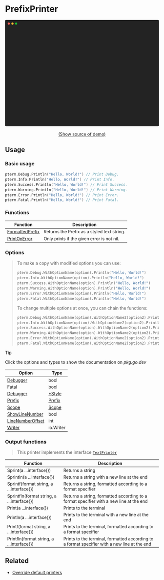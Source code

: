 # PrefixPrinter

<!--
Replace all of the following strings with the current printer.
     prefix Prefix PrefixPrinter DefaultPrefix
-->

![PrefixPrinter Example](https://raw.githubusercontent.com/pterm/pterm/master/_examples/prefix/animation.svg)

<p align="center"><a href="https://github.com/Sion-L/pterm/blob/master/_examples/prefix/main.go" target="_blank">(Show source of demo)</a></p>

## Usage

### Basic usage

```go
pterm.Debug.Println("Hello, World!") // Print Debug.
pterm.Info.Println("Hello, World!") // Print Info.
pterm.Success.Println("Hello, World!") // Print Success.
pterm.Warning.Println("Hello, World!") // Print Warning.
pterm.Error.Println("Hello, World!") // Print Error.
pterm.Fatal.Println("Hello, World!") // Print Fatal.
```

### Functions

| Function                                                                                      | Description                                 |
| --------------------------------------------------------------------------------------------- | ------------------------------------------- |
| [FormattedPrefix](https://pkg.go.dev/github.com/Sion-L/pterm#PrefixPrinter.GetFormattedPrefix) | Returns the Prefix as a styled text string. |
| [PrintOnError](https://pkg.go.dev/github.com/Sion-L/pterm#PrefixPrinter.PrintOnError)          | Only prints if the given error is not nil.  |

### Options

> To make a copy with modified options you can use:
>
> ```go
> pterm.Debug.WithOptionName(option).Println("Hello, World!")
> pterm.Info.WithOptionName(option).Println("Hello, World!")
> pterm.Success.WithOptionName(option).Println("Hello, World!")
> pterm.Warning.WithOptionName(option).Println("Hello, World!")
> pterm.Error.WithOptionName(option).Println("Hello, World!")
> pterm.Fatal.WithOptionName(option).Println("Hello, World!")
> ```
>
> To change multiple options at once, you can chain the functions:
>
> ```go
> pterm.Debug.WithOptionName(option).WithOptionName2(option2).Println("Hello, World!")
> pterm.Info.WithOptionName(option).WithOptionName2(option2).Println("Hello, World!")
> pterm.Success.WithOptionName(option).WithOptionName2(option2).Println("Hello, World!")
> pterm.Warning.WithOptionName(option).WithOptionName2(option2).Println("Hello, World!")
> pterm.Error.WithOptionName(option).WithOptionName2(option2).Println("Hello, World!")
> pterm.Fatal.WithOptionName(option).WithOptionName2(option2).Println("Hello, World!")
> ```

> [!TIP]
> Click the options and types to show the documentation on _pkg.go.dev_

| Option                                                                                           | Type                                                       |
| ------------------------------------------------------------------------------------------------ | ---------------------------------------------------------- |
| [Debugger](https://pkg.go.dev/github.com/Sion-L/pterm#PrefixPrinter.WithDebugger)                 | bool                                                       |
| [Fatal](https://pkg.go.dev/github.com/Sion-L/pterm#PrefixPrinter.WithFatal)                       | bool                                                       |
| [Debugger](https://pkg.go.dev/github.com/Sion-L/pterm#PrefixPrinter.WithDebugger)                 | [\*Style](https://pkg.go.dev/github.com/Sion-L/pterm#Style) |
| [Prefix](https://pkg.go.dev/github.com/Sion-L/pterm#PrefixPrinter.WithPrefix)                     | [Prefix](https://pkg.go.dev/github.com/Sion-L/pterm#Prefix) |
| [Scope](https://pkg.go.dev/github.com/Sion-L/pterm#PrefixPrinter.WithPrefix)                      | [Scope](https://pkg.go.dev/github.com/Sion-L/pterm#Scope)   |
| [ShowLineNumber](https://pkg.go.dev/github.com/Sion-L/pterm#PrefixPrinter.WithShowLineNumber)     | bool                                                       |
| [LineNumberOffset](https://pkg.go.dev/github.com/Sion-L/pterm#PrefixPrinter.WithLineNumberOffset) | int                                                        |
| [Writer](https://pkg.go.dev/github.com/Sion-L/pterm#PrefixPrinter.WithWriter)                     | io.Writer                                                  |

### Output functions

> This printer implements the interface [`TextPrinter`](https://github.com/Sion-L/pterm/blob/master/interface_text_printer.go)

| Function                                   | Description                                                                                  |
| ------------------------------------------ | -------------------------------------------------------------------------------------------- |
| Sprint(a ...interface{})                   | Returns a string                                                                             |
| Sprintln(a ...interface{})                 | Returns a string with a new line at the end                                                  |
| Sprintf(format string, a ...interface{})   | Returns a string, formatted according to a format specifier                                  |
| Sprintfln(format string, a ...interface{}) | Returns a string, formatted according to a format specifier with a new line at the end       |
| Print(a ...interface{})                    | Prints to the terminal                                                                       |
| Println(a ...interface{})                  | Prints to the terminal with a new line at the end                                            |
| Printf(format string, a ...interface{})    | Prints to the terminal, formatted according to a format specifier                            |
| Printfln(format string, a ...interface{})  | Prints to the terminal, formatted according to a format specifier with a new line at the end |

## Related

- [Override default printers](docs/customizing/override-default-printer.md)
